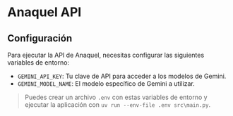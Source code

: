 # Anaquel API

## Configuración

Para ejecutar la API de Anaquel, necesitas configurar las siguientes variables de entorno:

- `GEMINI_API_KEY`: Tu clave de API para acceder a los modelos de Gemini.
- `GEMINI_MODEL_NAME`: El modelo específico de Gemini a utilizar.

> Puedes crear un archivo `.env` con estas variables de entorno y ejecutar la aplicación con `uv run --env-file .env src\main.py`.
